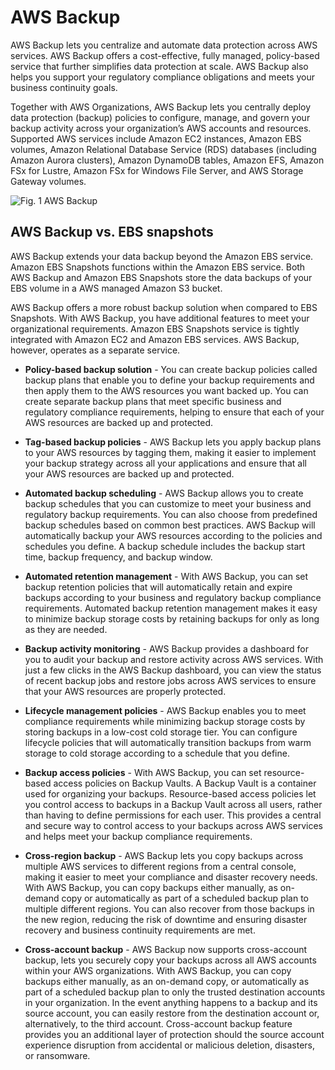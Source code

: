 # AWS Backup

AWS Backup lets you centralize and automate data protection across AWS services. AWS Backup offers a cost-effective, fully managed, policy-based service that further simplifies data protection at scale. AWS Backup also helps you support your regulatory compliance obligations and meets your business continuity goals. 

Together with AWS Organizations, AWS Backup lets you centrally deploy data protection (backup) policies to configure, manage, and govern your backup activity across your organization’s AWS accounts and resources. Supported AWS services include Amazon EC2 instances, Amazon EBS volumes, Amazon Relational Database Service (RDS) databases (including Amazon Aurora clusters), Amazon DynamoDB tables, Amazon EFS, Amazon FSx for Lustre, Amazon FSx for Windows File Server, and AWS Storage Gateway volumes. 

![Fig. 1 AWS Backup](../../../../../img/SAA-CO2/storage-services/elastic-block-storage/aws-backup/diag01.png)

## AWS Backup vs. EBS snapshots

AWS Backup extends your data backup beyond the Amazon EBS service. Amazon EBS Snapshots functions within the Amazon EBS service. Both AWS Backup and Amazon EBS Snapshots store the data backups of your EBS volume in a AWS managed Amazon S3 bucket. 

AWS Backup offers a more robust backup solution when compared to EBS Snapshots. With AWS Backup, you have additional features to meet your organizational requirements. Amazon EBS Snapshots service is tightly integrated with Amazon EC2 and Amazon EBS services. AWS Backup, however, operates as a separate service. 

* **Policy-based backup solution** - You can create backup policies called backup plans that enable you to define your backup requirements and then apply them to the AWS resources you want backed up. You can create separate backup plans that meet specific business and regulatory compliance requirements, helping to ensure that each of your AWS resources are backed up and protected.

* **Tag-based backup policies** - AWS Backup lets you apply backup plans to your AWS resources by tagging them, making it easier to implement your backup strategy across all your applications and ensure that all your AWS resources are backed up and protected.

* **Automated backup scheduling** - AWS Backup allows you to create backup schedules that you can customize to meet your business and regulatory backup requirements. You can also choose from predefined backup schedules based on common best practices. AWS Backup will automatically backup your AWS resources according to the policies and schedules you define. A backup schedule includes the backup start time, backup frequency, and backup window. 

* **Automated retention management** - With AWS Backup, you can set backup retention policies that will automatically retain and expire backups according to your business and regulatory backup compliance requirements. Automated backup retention management makes it easy to minimize backup storage costs by retaining backups for only as long as they are needed.

* **Backup activity monitoring** - AWS Backup provides a dashboard for you to audit your backup and restore activity across AWS services. With just a few clicks in the AWS Backup dashboard, you can view the status of recent backup jobs and restore jobs across AWS services to ensure that your AWS resources are properly protected.

* **Lifecycle management policies** - AWS Backup enables you to meet compliance requirements while minimizing backup storage costs by storing backups in a low-cost cold storage tier. You can configure lifecycle policies that will automatically transition backups from warm storage to cold storage according to a schedule that you define.

* **Backup access policies** - With AWS Backup, you can set resource-based access policies on Backup Vaults. A Backup Vault is a container used for organizing your backups. Resource-based access policies let you control access to backups in a Backup Vault across all users, rather than having to define permissions for each user. This provides a central and secure way to control access to your backups across AWS services and helps meet your backup compliance requirements.

* **Cross-region backup** - AWS Backup lets you copy backups across multiple AWS services to different regions from a central console, making it easier to meet your compliance and disaster recovery needs. With AWS Backup, you can copy backups either manually, as on-demand copy or automatically as part of a scheduled backup plan to multiple different regions. You can also recover from those backups in the new region, reducing the risk of downtime and ensuring disaster recovery and business continuity requirements are met.

* **Cross-account backup** - AWS Backup now supports cross-account backup, lets you securely copy your backups across all AWS accounts within your AWS organizations. With AWS Backup, you can copy backups either manually, as an on-demand copy, or automatically as part of a scheduled backup plan to only the trusted destination accounts in your organization. In the event anything happens to a backup and its source account, you can easily restore from the destination account or, alternatively, to the third account. Cross-account backup feature provides you an additional layer of protection should the source account experience disruption from accidental or malicious deletion, disasters, or ransomware. 
